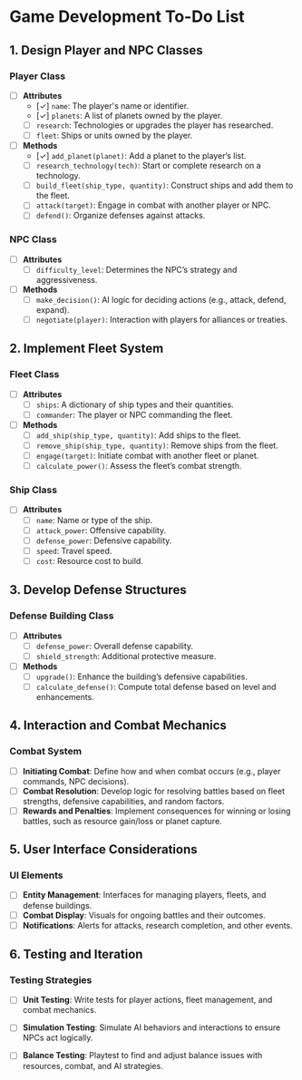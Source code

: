 # Game Development To-Do List

## 1. Design Player and NPC Classes

### Player Class

- [ ] **Attributes**
  - [✓] `name`: The player's name or identifier.
  - [✓] `planets`: A list of planets owned by the player.
  - [ ] `research`: Technologies or upgrades the player has researched.
  - [ ] `fleet`: Ships or units owned by the player.

- [ ] **Methods**
  - [✓] `add_planet(planet)`: Add a planet to the player’s list.
  - [ ] `research_technology(tech)`: Start or complete research on a technology.
  - [ ] `build_fleet(ship_type, quantity)`: Construct ships and add them to the fleet.
  - [ ] `attack(target)`: Engage in combat with another player or NPC.
  - [ ] `defend()`: Organize defenses against attacks.

### NPC Class

- [ ] **Attributes**
  - [ ] `difficulty_level`: Determines the NPC’s strategy and aggressiveness.

- [ ] **Methods**
  - [ ] `make_decision()`: AI logic for deciding actions (e.g., attack, defend, expand).
  - [ ] `negotiate(player)`: Interaction with players for alliances or treaties.

## 2. Implement Fleet System

### Fleet Class

- [ ] **Attributes**
  - [ ] `ships`: A dictionary of ship types and their quantities.
  - [ ] `commander`: The player or NPC commanding the fleet.

- [ ] **Methods**
  - [ ] `add_ship(ship_type, quantity)`: Add ships to the fleet.
  - [ ] `remove_ship(ship_type, quantity)`: Remove ships from the fleet.
  - [ ] `engage(target)`: Initiate combat with another fleet or planet.
  - [ ] `calculate_power()`: Assess the fleet’s combat strength.

### Ship Class

- [ ] **Attributes**
  - [ ] `name`: Name or type of the ship.
  - [ ] `attack_power`: Offensive capability.
  - [ ] `defense_power`: Defensive capability.
  - [ ] `speed`: Travel speed.
  - [ ] `cost`: Resource cost to build.

## 3. Develop Defense Structures

### Defense Building Class

- [ ] **Attributes**
  - [ ] `defense_power`: Overall defense capability.
  - [ ] `shield_strength`: Additional protective measure.

- [ ] **Methods**
  - [ ] `upgrade()`: Enhance the building’s defensive capabilities.
  - [ ] `calculate_defense()`: Compute total defense based on level and enhancements.

## 4. Interaction and Combat Mechanics

### Combat System

- [ ] **Initiating Combat**: Define how and when combat occurs (e.g., player commands, NPC decisions).
- [ ] **Combat Resolution**: Develop logic for resolving battles based on fleet strengths, defensive capabilities, and random factors.
- [ ] **Rewards and Penalties**: Implement consequences for winning or losing battles, such as resource gain/loss or planet capture.

## 5. User Interface Considerations

### UI Elements

- [ ] **Entity Management**: Interfaces for managing players, fleets, and defense buildings.
- [ ] **Combat Display**: Visuals for ongoing battles and their outcomes.
- [ ] **Notifications**: Alerts for attacks, research completion, and other events.

## 6. Testing and Iteration

### Testing Strategies

- [ ] **Unit Testing**: Write tests for player actions, fleet management, and combat mechanics.
- [ ] **Simulation Testing**: Simulate AI behaviors and interactions to ensure NPCs act logically.
- [ ] **Balance Testing**: Playtest to find and adjust balance issues with resources, combat, and AI strategies.

